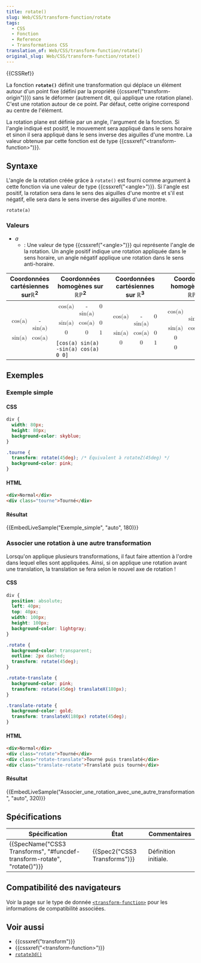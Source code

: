 ```yaml
---
title: rotate()
slug: Web/CSS/transform-function/rotate
tags:
  - CSS
  - Fonction
  - Reference
  - Transformations CSS
translation_of: Web/CSS/transform-function/rotate()
original_slug: Web/CSS/transform-function/rotate()
---
```

{{CSSRef}}

La fonction **`rotate()`** définit une transformation qui déplace un élément autour d'un point fixe (défini par la propriété {{cssxref("transform-origin")}}) sans le déformer (autrement dit, qui applique une rotation plane). C'est une rotation autour de ce point. Par défaut, cette origine correspond au centre de l'élément.

La rotation plane est définie par un angle, l'argument de la fonction. Si l'angle indiqué est positif, le mouvement sera appliqué dans le sens horaire et sinon il sera appliqué dans le sens inverse des aiguilles d'une montre. La valeur obtenue par cette fonction est de type {{cssxref("&lt;transform-function&gt;")}}.

## Syntaxe

L'angle de la rotation créée grâce à `rotate()` est fourni comme argument à cette fonction via une valeur de type {{cssxref("&lt;angle&gt;")}}. Si l'angle est positif, la rotation sera dans le sens des aiguilles d'une montre et s'il est négatif, elle sera dans le sens inverse des aiguilles d'une montre.

    rotate(a)

### Valeurs

- _a_
  - : Une valeur de type {{cssxref("&lt;angle&gt;")}} qui représente l'angle de la rotation. Un angle positif indique une rotation appliquée dans le sens horaire, un angle négatif applique une rotation dans le sens anti-horaire.

<table class="standard-table">
  <thead>
    <tr>
      <th scope="col">Coordonnées cartésiennes surℝ<sup>2</sup></th>
      <th scope="col">Coordonnées homogènes sur ℝℙ<sup>2</sup></th>
      <th scope="col">Coordonnées cartésiennes sur ℝ<sup>3</sup></th>
      <th scope="col">Coordonnées homogènes sur ℝℙ<sup>3</sup></th>
    </tr>
  </thead>
  <tbody>
    <tr>
      <td colspan="1" rowspan="2">
        <math
          ><mfenced
            ><mtable
              ><mtr><mtd>cos(a)</mtd><mtd>-sin(a)</mtd></mtr>
              <mtr><mtd>sin(a)</mtd><mtd>cos(a)</mtd></mtr></mtable
            ></mfenced
          ></math
        >
      </td>
      <td>
        <math
          ><mfenced
            ><mtable
              ><mtr><mtd>cos(a)</mtd><mtd>-sin(a)</mtd><mtd>0</mtd></mtr
              ><mtr><mtd>sin(a)</mtd><mtd>cos(a)</mtd><mtd>0</mtd></mtr
              ><mtr><mtd>0</mtd><mtd>0</mtd><mtd>1</mtd></mtr></mtable
            ></mfenced
          ></math
        >
      </td>
      <td colspan="1" rowspan="2">
        <math
          ><mfenced
            ><mtable
              ><mtr><mtd>cos(a)</mtd><mtd>-sin(a)</mtd><mtd>0</mtd></mtr
              ><mtr><mtd>sin(a)</mtd><mtd>cos(a)</mtd><mtd>0</mtd></mtr
              ><mtr><mtd>0</mtd><mtd>0</mtd><mtd>1</mtd></mtr></mtable
            ></mfenced
          ></math
        >
      </td>
      <td colspan="1" rowspan="2">
        <math
          ><mfenced
            ><mtable
              ><mtr
                ><mtd>cos(a)</mtd><mtd>-sin(a)</mtd><mtd>0</mtd
                ><mtd>0</mtd></mtr
              ><mtr
                ><mtd>sin(a)</mtd><mtd>cos(a)</mtd><mtd>0</mtd><mtd>0</mtd></mtr
              ><mtr><mtd>0</mtd><mtd>0</mtd><mtd>1</mtd><mtd>0</mtd></mtr
              ><mtr
                ><mtd>0</mtd><mtd>0</mtd><mtd>0</mtd><mtd>1</mtd></mtr
              ></mtable
            ></mfenced
          ></math
        >
      </td>
    </tr>
    <tr>
      <td><code>[cos(a) sin(a) -sin(a) cos(a) 0 0]</code></td>
    </tr>
  </tbody>
</table>

## Exemples

### Exemple simple

#### CSS

```css
div {
  width: 80px;
  height: 80px;
  background-color: skyblue;
}

.tourne {
  transform: rotate(45deg); /* Équivalent à rotateZ(45deg) */
  background-color: pink;
}
```

#### HTML

```html
<div>Normal</div>
<div class="tourne">Tourné</div>
```

#### Résultat

{{EmbedLiveSample("Exemple_simple", "auto", 180)}}

### Associer une rotation à une autre transformation

Lorsqu'on applique plusieurs transformations, il faut faire attention à l'ordre dans lequel elles sont appliquées. Ainsi, si on applique une rotation avant une translation, la translation se fera selon le nouvel axe de rotation !

#### CSS

```css
div {
  position: absolute;
  left: 40px;
  top: 40px;
  width: 100px;
  height: 100px;
  background-color: lightgray;
}

.rotate {
  background-color: transparent;
  outline: 2px dashed;
  transform: rotate(45deg);
}

.rotate-translate {
  background-color: pink;
  transform: rotate(45deg) translateX(180px);
}

.translate-rotate {
  background-color: gold;
  transform: translateX(180px) rotate(45deg);
}
```

#### HTML

```html
<div>Normal</div>
<div class="rotate">Tourné</div>
<div class="rotate-translate">Tourné puis translaté</div>
<div class="translate-rotate">Translaté puis tourné</div>
```

#### Résultat

{{EmbedLiveSample("Associer_une_rotation_avec_une_autre_transformation", "auto", 320)}}

## Spécifications

| Spécification                                                                                    | État                                 | Commentaires         |
| ------------------------------------------------------------------------------------------------ | ------------------------------------ | -------------------- |
| {{SpecName("CSS3 Transforms", "#funcdef-transform-rotate", "rotate()")}} | {{Spec2("CSS3 Transforms")}} | Définition initiale. |

## Compatibilité des navigateurs

Voir la page sur le type de donnée [`<transform-function>`](/fr/docs/Web/CSS/transform-function#compatibilité_des_navigateurs) pour les informations de compatibilité associées.

## Voir aussi

- {{cssxref("transform")}}
- {{cssxref("&lt;transform-function&gt;")}}
- [`rotate3d()`](</fr/docs/Web/CSS/transform-function/rotate3d()>)

